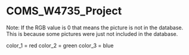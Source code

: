 # COMS_W4735_Project

Note: If the RGB value is 0 that means the picture is not in the database. This is because some pictures were just not included in the database. 

color_1 = red
color_2 = green
color_3 = blue
